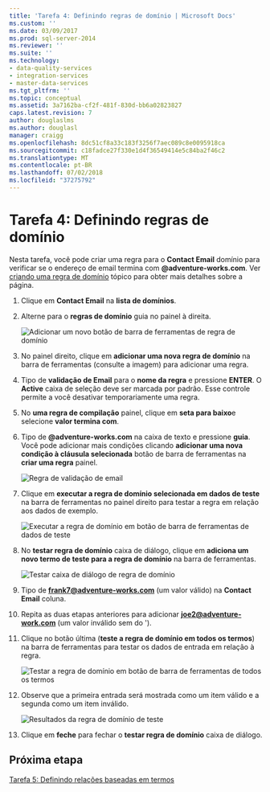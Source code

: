 ```yaml
---
title: 'Tarefa 4: Definindo regras de domínio | Microsoft Docs'
ms.custom: ''
ms.date: 03/09/2017
ms.prod: sql-server-2014
ms.reviewer: ''
ms.suite: ''
ms.technology:
- data-quality-services
- integration-services
- master-data-services
ms.tgt_pltfrm: ''
ms.topic: conceptual
ms.assetid: 3a7162ba-cf2f-481f-830d-bb6a02823827
caps.latest.revision: 7
author: douglaslms
ms.author: douglasl
manager: craigg
ms.openlocfilehash: 8dc51cf8a33c183f3256f7aec089c8e0095918ca
ms.sourcegitcommit: c18fadce27f330e1d4f36549414e5c84ba2f46c2
ms.translationtype: MT
ms.contentlocale: pt-BR
ms.lasthandoff: 07/02/2018
ms.locfileid: "37275792"
---
```

# <a name="task-4-setting-domain-rules"></a>Tarefa 4: Definindo regras de domínio
  Nesta tarefa, você pode criar uma regra para o **Contact Email** domínio para verificar se o endereço de email termina com **@adventure-works.com**. Ver [criando uma regra de domínio](http://msdn.microsoft.com/library/hh510397.aspx) tópico para obter mais detalhes sobre a página.  
  
1.  Clique em **Contact Email** na **lista de domínios**.  
  
2.  Alterne para o **regras de domínio** guia no painel à direita.  
  
     ![Adicionar um novo botão de barra de ferramentas de regra de domínio](../../2014/tutorials/media/et-settingdomainrules-01.jpg "adicionar um novo botão de barra de ferramentas de regra de domínio")  
  
3.  No painel direito, clique em **adicionar uma nova regra de domínio** na barra de ferramentas (consulte a imagem) para adicionar uma regra.  
  
4.  Tipo de **validação de Email** para o **nome da regra** e pressione **ENTER**. O **Active** caixa de seleção deve ser marcada por padrão. Esse controle permite a você desativar temporariamente uma regra.  
  
5.  No **uma regra de compilação** painel, clique em **seta para baixo**e selecione **valor termina com**.  
  
6.  Tipo de **@adventure-works.com** na caixa de texto e pressione **guia**. Você pode adicionar mais condições clicando **adicionar uma nova condição à cláusula selecionada** botão de barra de ferramentas na **criar uma regra** painel.  
  
     ![Regra de validação de email](../../2014/tutorials/media/et-settingdomainrules-02.jpg "regra de validação de Email")  
  
7.  Clique em **executar a regra de domínio selecionada em dados de teste** na barra de ferramentas no painel direito para testar a regra em relação aos dados de exemplo.  
  
     ![Executar a regra de domínio em botão de barra de ferramentas de dados de teste](../../2014/tutorials/media/et-settingdomainrules-03.jpg "executar a regra de domínio em botão de barra de ferramentas de dados de teste")  
  
8.  No **testar regra de domínio** caixa de diálogo, clique em **adiciona um novo termo de teste para a regra de domínio** na barra de ferramentas.  
  
     ![Testar caixa de diálogo de regra de domínio](../../2014/tutorials/media/et-settingdomainrules-04.jpg "testar caixa de diálogo de regra de domínio")  
  
9. Tipo de **frank7@adventure-works.com** (um valor válido) na **Contact Email** coluna.  
  
10. Repita as duas etapas anteriores para adicionar **joe2@adventure-work.com** (um valor inválido sem do ').  
  
11. Clique no botão última (**teste a regra de domínio em todos os termos**) na barra de ferramentas para testar os dados de entrada em relação à regra.  
  
     ![Testar a regra de domínio em botão de barra de ferramentas de todos os termos](../../2014/tutorials/media/et-settingdomainrules-05.jpg "a regra de domínio em botão de barra de ferramentas de todos os termos de teste")  
  
12. Observe que a primeira entrada será mostrada como um item válido e a segunda como um item inválido.  
  
     ![Resultados da regra de domínio de teste](../../2014/tutorials/media/et-settingdomainrules-06.jpg "resultados da regra de domínio de teste")  
  
13. Clique em **feche** para fechar o **testar regra de domínio** caixa de diálogo.  
  
## <a name="next-step"></a>Próxima etapa  
 [Tarefa 5: Definindo relações baseadas em termos](../../2014/tutorials/task-5-setting-term-based-relationships.md)  
  
  
